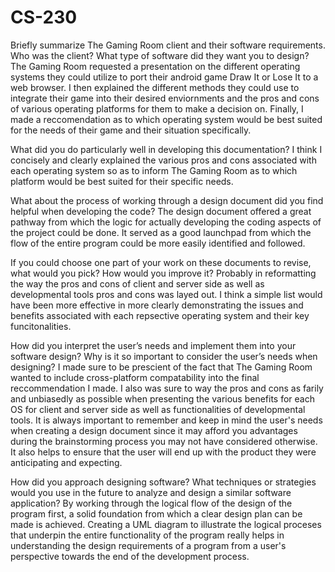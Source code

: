 # CS-230 

Briefly summarize The Gaming Room client and their software requirements. Who was the client? What type of software did they want you to design?
The Gaming Room requested a presentation on the different operating systems they could utilize to port their android game Draw It or Lose It to a web browser. I then explained the different methods they could use to integrate their game into their desired enviornments and the pros and cons of various operating platforms for them to make a decision on. Finally, I made a reccomendation as to which operating system would be best suited for the needs of their game and their situation specifically.

What did you do particularly well in developing this documentation?
I think I concisely and clearly explained the various pros and cons associated with each operating system so as to inform The Gaming Room as to which platform would be best suited for their specific needs.

What about the process of working through a design document did you find helpful when developing the code?
The design document offered a great pathway from which the logic for actually developing the coding aspects of the project could be done. It served as a good launchpad from which the flow of the entire program could be more easily identified and followed.

If you could choose one part of your work on these documents to revise, what would you pick? How would you improve it?
Probably in reformatting the way the pros and cons of client and server side as well as developmental tools pros and cons was layed out. I think a simple list would have been more effective in more clearly demonstrating the issues and benefits associated with each repsective operating system and their key funcitonalities. 

How did you interpret the user’s needs and implement them into your software design? Why is it so important to consider the user’s needs when designing?
I made sure to be prescient of the fact that The Gaming Room wanted to include cross-platform compatability into the final reccommendation I made. I also was sure to way the pros and cons as farily and unbiasedly as possible when presenting the various benefits for each OS for client and server side as well as functionalities of developmental tools. It is always important to remember and keep in mind the user's needs when creating a design document since it may afford you advantages during the brainstorming process you may not have considered otherwise. It also helps to ensure that the user will end up with the product they were anticipating and expecting.

How did you approach designing software? What techniques or strategies would you use in the future to analyze and design a similar software application?
By working through the logical flow of the design of the program first, a solid foundation from which a clear design plan can be made is achieved. Creating a UML diagram to illustrate the logical proceses that underpin the entire functionality of the program really helps in understanding the design requirements of a program from a user's perspective towards the end of the development process.
